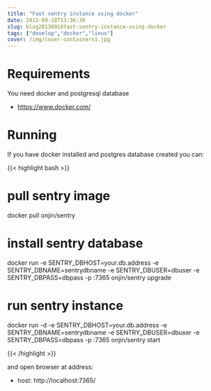 ```yaml
---
title: "Fast sentry instance using docker"
date: 2013-09-18T13:36:39
slug: blog20130918fast-sentry-instance-using-docker
tags: ["develop","docker","linux"]
cover: /img/cover-containers1.jpg
---
```



Requirements
============

You need docker and postgresql database

 * https://www.docker.com/


Running
=======

If you have docker installed and postgres database created you can:

{{< highlight bash >}}

  # pull sentry image
  docker pull onjin/sentry

  # install sentry database
  docker run  -e SENTRY_DBHOST=your.db.address -e SENTRY_DBNAME=sentrydbname -e SENTRY_DBUSER=dbuser -e SENTRY_DBPASS=dbpass -p :7365 onjin/sentry upgrade

  # run sentry instance
  docker run -d -e SENTRY_DBHOST=your.db.address -e SENTRY_DBNAME=sentrydbname -e SENTRY_DBUSER=dbuser -e SENTRY_DBPASS=dbpass -p :7365 onjin/sentry start

{{< /highlight >}}

and open browser at address:

 * host: http://localhost:7365/

